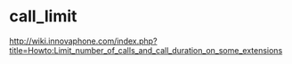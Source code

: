 # call_limit
http://wiki.innovaphone.com/index.php?title=Howto:Limit_number_of_calls_and_call_duration_on_some_extensions